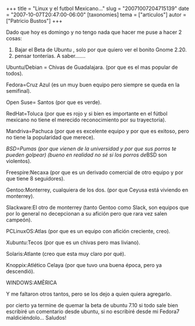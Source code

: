 +++
title = "Linux y el futbol Mexicano..."
slug = "20071007204715139"
date = "2007-10-07T20:47:00-06:00"
[taxonomies]
tema = ["articulos"]
autor = ["Patricio Bustos"]
+++

Dado que hoy es domingo y no tengo nada que hacer me puse a hacer 2
cosas:

1) Bajar el Beta de Ubuntu , solo por que quiero ver el bonito Gnome
    2.20.
2) pensar tonterias. A saber…….

<!-- more -->
Ubuntu/Debian = Chivas de Guadalajara. (por que es el mas popular de
todos).

Fedora=Cruz Azul (es un muy buen equipo pero siempre se queda en la
semifinal).

Open Suse= Santos (por que es verde).

RedHat=Toluca (por que es rojo y si bien es importante en el fútbol
mexicano no tiene el merecido reconocimiento por su trayectoria).

Mandriva=Pachuca (por que es excelente equipo y por que es exitoso, pero
no tiene la popularidad que merece).

*BSD=Pumas (por que vienen de la universidad y por que sus porros te
pueden golpear) (bueno en realidad no sé si los porros de*BSD son
violentos).

Freespire:Necaxa (por que es un derivado comercial de otro equipo y por
que tiene 8 seguidores).

Gentoo:Monterrey, cualquiera de los dos. (por que Ceyusa está viviendo
en monterrey).

Slackware:El otro de monterrey (tanto Gentoo como Slack, son equipos que
por lo general no decepcionan a su afición pero que rara vez salen
campeón).

PCLinuxOS:Atlas (por que es un equipo con afición creciente, creo).

Xubuntu:Tecos (por que es un chivas pero mas liviano).

Solaris:Atlante (creo que esta muy claro por qué).

Knoppix:Atlético Celaya (por que tuvo una buena época, pero ya
descendió).

WINDOWS:AMÈRICA

Y me faltaron otros tantos, pero se los dejo a quien quiera agregarlo.

por cierto ya termine de quemar la beta de ubuntu 7.10 si todo sale bien
escribiré un comentario desde ubuntu, si no escribiré desde mi Fedora7
maldiciéndolo… Saludos!
